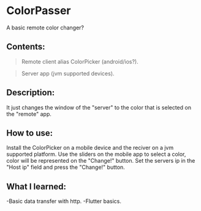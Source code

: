 # ColorPasser
 A basic remote color changer?
  
## Contents:
 >Remote client alias ColorPicker (android/ios?).
 
 >Server app (jvm supported devices).
	
## Description:
 It just changes the window of the "server" to the color that is selected on the "remote" app.
 
## How to use:
 Install the ColorPicker on a mobile device and the reciver on a jvm supported platform. Use the sliders on the mobile app to select a color, color will be represented on the "Change!" button. Set the servers ip in the "Host ip" field and press the "Change!" button.
 	
## What I learned:
 -Basic data transfer with http.
 -Flutter basics.
